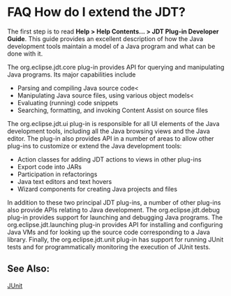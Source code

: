 

FAQ How do I extend the JDT?
============================

  

The first step is to read **Help > Help Contents... > JDT Plug-in Developer Guide**. This guide provides an excellent description of how the Java development tools maintain a model of a Java program and what can be done with it.

The org.eclipse.jdt.core plug-in provides API for querying and manipulating Java programs. Its major capabilities include

*   Parsing and compiling Java source code<
*   Manipulating Java source files, using various object models<
*   Evaluating (running) code snippets
*   Searching, formatting, and invoking Content Assist on source files

  
The org.eclipse.jdt.ui plug-in is responsible for all UI elements of the Java development tools, including all the Java browsing views and the Java editor. The plug-in also provides API in a number of areas to allow other plug-ins to customize or extend the Java development tools:

*   Action classes for adding JDT actions to views in other plug-ins
*   Export code into JARs
*   Participation in refactorings
*   Java text editors and text hovers
*   Wizard components for creating Java projects and files

  
In addition to these two principal JDT plug-ins, a number of other plug-ins also provide APIs relating to Java development. The org.eclipse.jdt.debug plug-in provides support for launching and debugging Java programs. The org.eclipse.jdt.launching plug-in provides API for installing and configuring Java VMs and for looking up the source code corresponding to a Java library. Finally, the org.eclipse.jdt.unit plug-in has support for running JUnit tests and for programmatically monitoring the execution of JUnit tests.

See Also:
---------

 [JUnit](http://www.junit.org)

